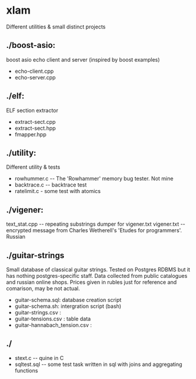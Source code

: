 # xlam
Different utilities &amp; small distinct projects 

## ./boost-asio:
boost asio echo client and server (inspired by boost examples)

- echo-client.cpp
- echo-server.cpp

## ./elf:
ELF section extractor

- extract-sect.cpp
- extract-sect.hpp
- fmapper.hpp

## ./utility:
Different utility &amp; tests

- rowhummer.c -- The 'Rowhammer' memory bug tester. Not mine
- backtrace.c -- backtrace test
- ratelimit.c - some test with atomics

## ./vigener:

text_stat.cpp -- repeating substrings dumper for vigener.txt
vigener.txt  -- encrypted message from Charles Wetherell's
    'Etudes for programmers'. Russian

## ./guitar-strings
Small database of classical guitar strings. Tested on Postgres RDBMS 
but it has nothing postgres-specific staff.
Data collected from public catalogues and russian online shops.
Prices given in rubles just for reference and comarison, may be not actual.

- guitar-schema.sql: database creation script
- guitar-schema.sh: intergration script (bash)
- guitar-strings.csv           :
- guitar-tensions.csv          : table data 
- guitar-hannabach_tension.csv :

## ./

- stext.c -- quine in C
- sqltest.sql -- some test task written in sql
	         with joins and aggregating functions


